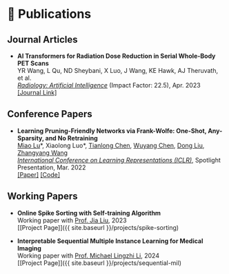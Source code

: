 # 📝 Publications 

## Journal Articles
- **AI Transformers for Radiation Dose Reduction in Serial Whole-Body PET Scans**  
  YR Wang, L Qu, ND Sheybani, X Luo, J Wang, KE Hawk, AJ Theruvath, et al.  
  *[Radiology: Artificial Intelligence](https://pubs.rsna.org/journal/ai)* (Impact Factor: 22.5), Apr. 2023  
  [[Journal Link]](https://pubs.rsna.org/doi/10.1148/ryai.230024)

## Conference Papers
- **Learning Pruning-Friendly Networks via Frank-Wolfe: One-Shot, Any-Sparsity, and No Retraining**  
  [Miao Lu](https://scholar.google.com/citations?user=PcmxEmYAAAAJ)\*, Xiaolong Luo\*, [Tianlong Chen](https://tianlong-chen.github.io/), [Wuyang Chen](https://scholar.google.com/citations?user=dB9jxZYAAAAJ), [Dong Liu](https://scholar.google.com/citations?user=lm9LxjwAAAAJ), [Zhangyang Wang](https://vita-group.github.io/)  
  *[International Conference on Learning Representations (ICLR)](https://iclr.cc/)*, Spotlight Presentation, Mar. 2022  
  [[Paper]](https://openreview.net/forum?id=E_WJZh0AXyn) [[Code]](https://github.com/VITA-Group/FreeTickets)

## Working Papers
- **Online Spike Sorting with Self-training Algorithm**  
  Working paper with [Prof. Jia Liu](https://jialiu.seas.harvard.edu/), 2023  
  [[Project Page]]({{ site.baseurl }}/projects/spike-sorting)

- **Interpretable Sequential Multiple Instance Learning for Medical Imaging**  
  Working paper with [Prof. Michael Lingzhi Li](https://www.hbs.edu/faculty/Pages/profile.aspx?facId=1069951), 2024  
  [[Project Page]]({{ site.baseurl }}/projects/sequential-mil)
